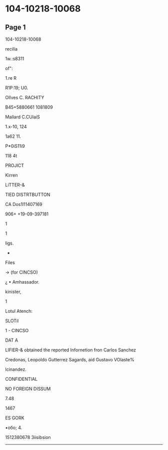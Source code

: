 # 104-10218-10068

## Page 1

104-10218-10068

recilia

1w.:s8311

of":

1.re R

R1P:19; U0.

OlIves C. RACHITY

B45+5880661 1081809

Mallard C.CUlaiS

1.x-10, 124

1a62 11.

P*0iS11i9

118 4t

PROJICT

Kirren

LiTTER-&

TIED DISTRTBUTTON

CA Dos1l11407169

906+ +19-09-397181

1

1

ligs.

-

Files

→ (for CINCSO)

¿ • Amhassador.

kinister,

1

Lotul Atench:

SLOTil

1 - CINCSO

DAT A

LIFIER-& obtained the reported Infornetion fron Carlos Sanchez

Credonas, Leopoldo Gutterrez Sagards, aid Gustavo VOlaste%

lcinandez.

CONFIDENTIAL

NO FOREIGN DISSUM

7.48

1467

ES GORK

•обо; 4.

1512380678 3iisibsion

---


